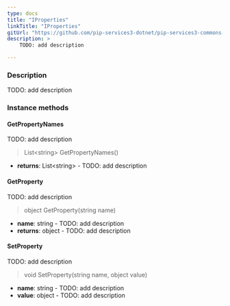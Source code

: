 ```yaml
---
type: docs
title: "IProperties"
linkTitle: "IProperties"
gitUrl: "https://github.com/pip-services3-dotnet/pip-services3-commons-dotnet"
description: >
    TODO: add description

---
```


### Description

TODO: add description

### Instance methods

#### GetPropertyNames
TODO: add description

> List\<string\> GetPropertyNames()

- **returns**: List\<string\> - TODO: add description

#### GetProperty
TODO: add description

> object GetProperty(string name)

- **name**: string - TODO: add description
- **returns**: object - TODO: add description

#### SetProperty
TODO: add description

> void SetProperty(string name, object value)

- **name**: string - TODO: add description
- **value**: object - TODO: add description


